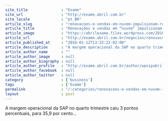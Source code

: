 ```yaml
---
site_title               : "Exame"
site_url                 : "http://exame.abril.com.br"
site_locale              : "pt_BR"
article_slug             : "renovacoes-e-vendas-em-nuvem-impulsionam-resultados-da-sap"
article_title            : "Renovações e vendas em “nuvem” impulsionam resultados da SAP"
article_image            : "https://abrilexame.files.wordpress.com/2016/09/size_960_16_9_software4.jpg?quality=70&strip=all&w=960"
article_url              : "http://exame.abril.com.br/negocios/renovacoes-e-vendas-em-nuvem-impulsionam-resultados-da-sap/"
article_published_at     : "2016-01-12T13:33:22-02:00"
article_description      : "A margem operacional da SAP no quarto trimestre caiu 3 pontos percentuais, para 35,9 por cento..."
article_author_name      : ""
article_author_image     : null
article_author_biography : null
article_author_profile   : "http://exame.abril.com.br/author/wpvipabril/"
article_author_facebook  : null
article_author_twitter   : null
category                 : ['business']
tags                     : ['Exame']
permalink                : "/:categories/renovacoes-e-vendas-em-nuvem-impulsionam-resultados-da-sap/"
layout                   : post
---
```


A margem operacional da SAP no quarto trimestre caiu 3 pontos percentuais, para 35,9 por cento...
